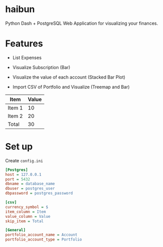 # haibun

Python Dash + PostgreSQL Web Application for visualizing your finances.

# Features

- List Expenses

- Visualize Subscription (Bar)

- Visualize the value of each account (Stacked Bar Plot)

- Import CSV of Portfolio and Visualize (Treemap and Bar)

| Item | Value |
|---|---|
| Item 1 | 10 |
| Item 2 | 20 |
| Total  | 30 |


# Set up

Create `config.ini`

```ini
[Postgres]
host = 127.0.0.1
port = 5432
dbname = database_name
dbuser = postgres_user
dbpassword = postgres_password

[csv]
currency_symbol = $
item_column = Item
value_column = Value
skip_item = Total

[General]
portfolio_account_name = Account
portfolio_account_type = Portfolio
```
